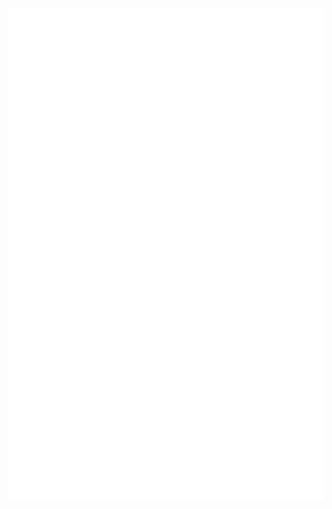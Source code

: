 <p align="center">
  <img src="https://raw.githubusercontent.com/2YY/2YY/main/github-metrics.svg" alt="Metrics" />
</p>
